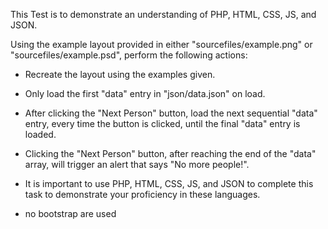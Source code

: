 This Test is to demonstrate an understanding of PHP, HTML, CSS, JS, and JSON.

Using the example layout provided in either "sourcefiles/example.png" or "sourcefiles/example.psd", perform the following actions:

- Recreate the layout using the examples given.

- Only load the first "data" entry in "json/data.json" on load.

- After clicking the "Next Person" button, load the next sequential "data" entry, every time the button is clicked, until the final "data" entry is loaded.

- Clicking the "Next Person" button, after reaching the end of the "data" array, will trigger an alert that says "No more people!".

- It is important to use PHP, HTML, CSS, JS, and JSON to complete this task to demonstrate your proficiency in these languages.
- no bootstrap are used
